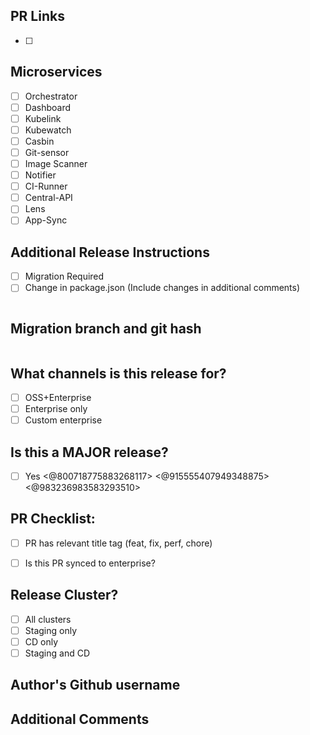 <!--
Type of change: Title / Feature

- docs - The PR contains Documentation ONLY changes. 
- feat - The PR contains new feature/enhancements.
- fix - The PR contains a bug fix.
- chore - Development changes related to the build system (involving scripts, configurations or tools) and package dependencies.
- test - Development changes related to tests.
- perf - Changes related to performance improvements.

Example Title: 
feat: Functionality to observe cost at cluster level
-->
## PR Links
<!--
Include all the relevant PR links in a list format
Example:
- [ ] https://github.com/devtron-labs/devtron/pull/123
-->
- [ ] 

## Microservices
- [ ] Orchestrator
- [ ] Dashboard
- [ ] Kubelink
- [ ] Kubewatch
- [ ] Casbin
- [ ] Git-sensor
- [ ] Image Scanner
- [ ] Notifier
- [ ] CI-Runner
- [ ] Central-API
- [ ] Lens
- [ ] App-Sync

## Additional Release Instructions
- [ ] Migration Required
- [ ] Change in package.json (Include changes in additional comments)

```additional-release-instructions

```

## Migration branch and git hash
<!--
Please include the migartion in the below format
<microservice>:<branch-name>/<complete-git-hash>

Example:
orchestrator:fix-issue-12345/067a30dac6436140d284f42804bb72d7756381b2
git-sensor:fix-issue-10000/067a30dac6436140d284f42804bb72d7756381b1
-->
```migration-branch-git-hash

```

## What channels is this release for?
- [ ] OSS+Enterprise
- [ ] Enterprise only
- [ ] Custom enterprise

## Is this a MAJOR release?
<!--
If a release is marked MAJOR, additional PR approval from respective code-owners is required
-->
- [ ] Yes <@800718775883268117> <@915555407949348875> <@983236983583293510>

## PR Checklist:
* [ ] PR has relevant title tag (feat, fix, perf, chore)
- [ ] Is this PR synced to enterprise?

## Release Cluster?
- [ ] All clusters
- [ ] Staging only
- [ ] CD only
- [ ] Staging and CD

## Author's Github username
<!--
Example:
@prakarsh-dt,@vikram-dt
-->

## Additional Comments
```additional-comments

```
